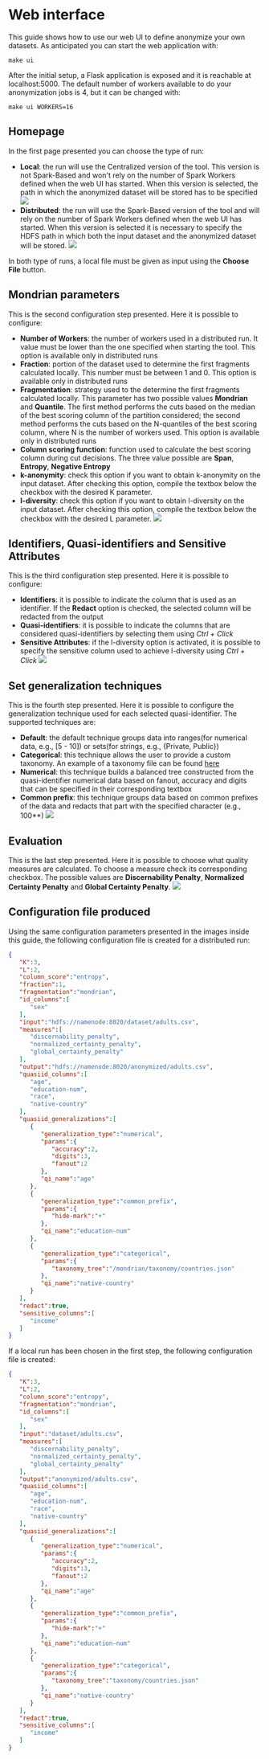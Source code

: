 
# Web interface

This guide shows how to use our web UI to define anonymize your own datasets. As anticipated you can start the web application with:
```shell
make ui
```
After the initial setup, a Flask application is exposed and it is reachable at localhost:5000.
The default number of workers available to do your anonymization jobs is 4, but it can be changed with:
```shell
make ui WORKERS=16
```
## Homepage
In the first page presented you can choose the type of run:
* **Local**: the run will use the Centralized version of the tool. This version is not Spark-Based and won't rely on the number of Spark Workers defined when the web UI has started. When this version is selected, the path in which the anonymized dataset will be stored has to be specified
![](./readme_images/local_run.png)
* **Distributed**: the run will use the Spark-Based version of the tool and will rely on the number of Spark Workers defined  when the web UI has started. When this version is selected it is necessary to specify the HDFS path in which both the input dataset and the anonymized dataset will be stored.
![](./readme_images/distributed_run.png)

In both type of runs, a local file must be given as input using the **Choose File** button.

## Mondrian parameters
This is the second configuration step presented. Here it is possible to configure:
* **Number of Workers**: the number of workers used in a distributed run. It value must be lower than the one specified when starting the tool. This option is available only in distributed runs
* **Fraction**: portion of the dataset used to determine the first fragments calculated locally. This number must be between 1 and 0. This option is available only in distributed runs
* **Fragmentation**: strategy used to the determine the first fragments calculated locally. This parameter has two possible values **Mondrian** and **Quantile**. The first method performs the cuts based on the median of the best scoring column of the partition considered; the second method performs the cuts based on the N-quantiles of the best scoring column, where N is the number of workers used. This option is available only in distributed runs
* **Column scoring function**: function used to calculate the best scoring column during cut decisions. The three value possible are **Span**, **Entropy**, **Negative Entropy**
* **k-anonymity**: check this option if you want to obtain k-anonymity on the input dataset. After checking this option, compile the textbox below the checkbox with the desired K parameter.
* **l-diversity**: check this option if you want to obtain l-diversity on the input dataset. After checking this option, compile the textbox below the checkbox with the desired L parameter.
![](./readme_images/parameters.png)
## Identifiers, Quasi-identifiers and Sensitive Attributes
This is the third configuration step presented. Here it is possible to configure:
* **Identifiers**: it is possible to indicate the column that is used as an identifier. If the **Redact** option is checked, the selected column will be redacted from the output
* **Quasi-identifiers**: it is possible to indicate the columns that are considered quasi-identifiers by selecting them using *Ctrl + Click*
* **Sensitive Attributes**: if the l-diversity option is activated, it is possible to specify the sensitive column used to achieve l-diversity using *Ctrl + Click*
![](./readme_images/columns.png)
## Set generalization techniques
This is the fourth step presented. Here it is possible to configure the generalization technique used for each selected quasi-identifier. The supported techniques are:
* **Default**: the default technique groups data into ranges(for numerical data, e.g., [5 - 10]) or sets(for strings, e.g., {Private, Public})
* **Categorical**: this technique allows the user to provide a custom taxonomy. An example of a taxonomy file can be found [here](../distributed/taxonomy/countries.json)
* **Numerical**:  this technique builds a balanced tree constructed from the quasi-identifier numerical data based on fanout, accuracy and digits that can be specified in their corresponding textbox
* **Common prefix**: this technique groups data based on common prefixes of the data and redacts that part with the specified character (e.g., 100**)
![](./readme_images/generalizations.png)
## Evaluation
This is the last step presented. Here it is possible to choose what quality measures are calculated. To choose a measure check its corresponding checkbox. The possible values are  **Discernability Penalty**, **Normalized Certainty Penalty** and **Global Certainty Penalty**.
![](./readme_images/measures.png)

## Configuration file produced
Using the same configuration parameters presented in the images inside this guide, the following configuration file is created for a distributed run:
```json
{
   "K":3,
   "L":2,
   "column_score":"entropy",
   "fraction":1,
   "fragmentation":"mondrian",
   "id_columns":[
      "sex"
   ],
   "input":"hdfs://namenode:8020/dataset/adults.csv",
   "measures":[
      "discernability_penalty",
      "normalized_certainty_penalty",
      "global_certainty_penalty"
   ],
   "output":"hdfs://namenode:8020/anonymized/adults.csv",
   "quasiid_columns":[
      "age",
      "education-num",
      "race",
      "native-country"
   ],
   "quasiid_generalizations":[
      {
         "generalization_type":"numerical",
         "params":{
            "accuracy":2,
            "digits":3,
            "fanout":2
         },
         "qi_name":"age"
      },
      {
         "generalization_type":"common_prefix",
         "params":{
            "hide-mark":"+"
         },
         "qi_name":"education-num"
      },
      {
         "generalization_type":"categorical",
         "params":{
            "taxonomy_tree":"/mondrian/taxonomy/countries.json"
         },
         "qi_name":"native-country"
      }
   ],
   "redact":true,
   "sensitive_columns":[
      "income"
   ]
}
```

If a local run has been chosen in the first step, the following configuration file is created: 

```json
{
   "K":3,
   "L":2,
   "column_score":"entropy",
   "fragmentation":"mondrian",
   "id_columns":[
      "sex"
   ],
   "input":"dataset/adults.csv",
   "measures":[
      "discernability_penalty",
      "normalized_certainty_penalty",
      "global_certainty_penalty"
   ],
   "output":"anonymized/adults.csv",
   "quasiid_columns":[
      "age",
      "education-num",
      "race",
      "native-country"
   ],
   "quasiid_generalizations":[
      {
         "generalization_type":"numerical",
         "params":{
            "accuracy":2,
            "digits":3,
            "fanout":2
         },
         "qi_name":"age"
      },
      {
         "generalization_type":"common_prefix",
         "params":{
            "hide-mark":"+"
         },
         "qi_name":"education-num"
      },
      {
         "generalization_type":"categorical",
         "params":{
            "taxonomy_tree":"taxonomy/countries.json"
         },
         "qi_name":"native-country"
      }
   ],
   "redact":true,
   "sensitive_columns":[
      "income"
   ]
}
```
